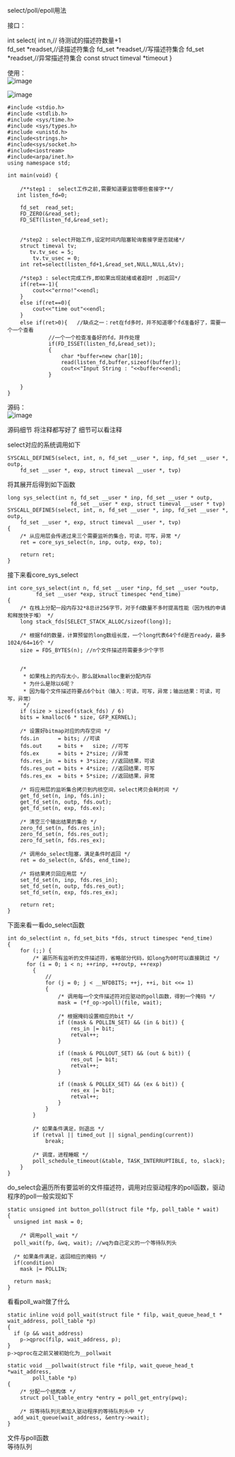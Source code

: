 select/poll/epoll用法  
 
接口：

  int select{
      int n,// 待测试的描述符数量+1  
      fd_set *readset,//读描述符集合
      fd_set *readset,//写描述符集合
      fd_set *readset,//异常描述符集合
      const struct timeval *timeout
    }

使用：  
![image](https://user-images.githubusercontent.com/20179983/133450469-ec816361-66cc-4787-98bb-846da41efc22.png)

![image](https://user-images.githubusercontent.com/20179983/133456081-7e739673-5337-401a-9f52-1a8a47123e2a.png)

    #include <stdio.h>
    #include <stdlib.h>
    #include <sys/time.h>
    #include <sys/types.h>
    #include <unistd.h>
    #include<strings.h>
    #include<sys/socket.h>
    #include<iostream>
    #include<arpa/inet.h>
    using namespace std;

    int main(void) {

        /**step1 :  select工作之前,需要知道要监管哪些套接字**/
       int listen_fd=0;

        fd_set  read_set;   
        FD_ZERO(&read_set);
        FD_SET(listen_fd,&read_set);


        /*step2 : select开始工作,设定时间内阻塞轮询套接字是否就绪*/
        struct timeval tv;
           tv.tv_sec = 5;
            tv.tv_usec = 0;
        int ret=select(listen_fd+1,&read_set,NULL,NULL,&tv);

        /*step3 : select完成工作,即如果出现就绪或者超时 ,则返回*/
        if(ret==-1){
            cout<<"errno!"<<endl;
        }
        else if(ret==0){
            cout<<"time out"<<endl;
        }
        else if(ret>0){   //缺点之一：ret在fd多时，并不知道哪个fd准备好了，需要一个一个查看
                 //一个一个检查准备好的fd，并作处理  
                 if(FD_ISSET(listen_fd,&read_set));
                 {  
                     char *buffer=new char[10];
                     read(listen_fd,buffer,sizeof(buffer));
                     cout<<"Input String : "<<buffer<<endl;
                 }

        }
    }

源码：  
![image](https://user-images.githubusercontent.com/20179983/133450558-69cf5dcd-5c49-4fa6-987f-f98a2546b6dc.png)


源码细节
将注释都写好了 细节可以看注释

select对应的系统调用如下

    SYSCALL_DEFINE5(select, int, n, fd_set __user *, inp, fd_set __user *, outp,
        fd_set __user *, exp, struct timeval __user *, tvp)
将其展开后得到如下函数

    long sys_select(int n, fd_set __user * inp, fd_set __user * outp,
                        fd_set __user * exp, struct timeval __user * tvp)
    SYSCALL_DEFINE5(select, int, n, fd_set __user *, inp, fd_set __user *, outp,
        fd_set __user *, exp, struct timeval __user *, tvp)
    {
        /* 从应用层会传递过来三个需要监听的集合，可读，可写，异常 */
        ret = core_sys_select(n, inp, outp, exp, to);

        return ret;
    }
    
接下来看core_sys_select

    int core_sys_select(int n, fd_set __user *inp, fd_set __user *outp,
             fd_set __user *exp, struct timespec *end_time)
    {
        /* 在栈上分配一段内存32*8总计256字节，对于fd数量不多时提高性能（因为栈的申请和释放快于堆） */  
        long stack_fds[SELECT_STACK_ALLOC/sizeof(long)];
        
        /* 根据fd的数量，计算预留的long数组长度，一个long代表64个fd是否ready，最多1024/64=16个 */
        size = FDS_BYTES(n); //n个文件描述符需要多少个字节  
        

        /*
         * 如果栈上的内存太小，那么就kmalloc重新分配内存
         * 为什么是除以6呢？
         * 因为每个文件描述符要占6个bit（输入：可读，可写，异常；输出结果：可读，可写，异常）
         */
        if (size > sizeof(stack_fds) / 6)
        bits = kmalloc(6 * size, GFP_KERNEL);

        /* 设置好bitmap对应的内存空间 */
        fds.in      = bits; //可读
        fds.out     = bits +   size; //可写
        fds.ex      = bits + 2*size; //异常
        fds.res_in  = bits + 3*size; //返回结果，可读
        fds.res_out = bits + 4*size; //返回结果，可写
        fds.res_ex  = bits + 5*size; //返回结果，异常

        /* 将应用层的监听集合拷贝到内核空间，select拷贝会耗时间 */
        get_fd_set(n, inp, fds.in);
        get_fd_set(n, outp, fds.out);
        get_fd_set(n, exp, fds.ex);

        /* 清空三个输出结果的集合 */
        zero_fd_set(n, fds.res_in);
        zero_fd_set(n, fds.res_out);
        zero_fd_set(n, fds.res_ex);

        /* 调用do_select阻塞，满足条件时返回 */
        ret = do_select(n, &fds, end_time);

        /* 将结果拷贝回应用层 */
        set_fd_set(n, inp, fds.res_in);
        set_fd_set(n, outp, fds.res_out);
        set_fd_set(n, exp, fds.res_ex);

        return ret;
    }
    
下面来看一看do_select函数

    int do_select(int n, fd_set_bits *fds, struct timespec *end_time)
    {
        for (;;) {
            /* 遍历所有监听的文件描述符，省略部分代码，如long为0时可以直接跳过 */
          for (i = 0; i < n; ++rinp, ++routp, ++rexp)
            {
                //
                for (j = 0; j < __NFDBITS; ++j, ++i, bit <<= 1)
                {
                    /* 调用每一个文件描述符对应驱动的poll函数，得到一个掩码 */
                    mask = (*f_op->poll)(file, wait);

                    /* 根据掩码设置相应的bit */
                    if ((mask & POLLIN_SET) && (in & bit)) {
                        res_in |= bit;
                        retval++;
                    }

                    if ((mask & POLLOUT_SET) && (out & bit)) {
                        res_out |= bit;
                        retval++;
                    }

                    if ((mask & POLLEX_SET) && (ex & bit)) {
                        res_ex |= bit;
                        retval++;
                    }
                }
            }

            /* 如果条件满足，则退出 */
            if (retval || timed_out || signal_pending(current))
                break;

            /* 调度，进程睡眠 */
            poll_schedule_timeout(&table, TASK_INTERRUPTIBLE, to, slack);
        }
    }
do_select会遍历所有要监听的文件描述符，调用对应驱动程序的poll函数，驱动程序的poll一般实现如下

    static unsigned int button_poll(struct file *fp, poll_table * wait)
    {
      unsigned int mask = 0;

        /* 调用poll_wait */
      poll_wait(fp, &wq, wait); //wq为自己定义的一个等待队列头

      /* 如果条件满足，返回相应的掩码 */
      if(condition)
        mask |= POLLIN;

      return mask;
    }
看看poll_wait做了什么

    static inline void poll_wait(struct file * filp, wait_queue_head_t * wait_address, poll_table *p)
    {
      if (p && wait_address)
        p->qproc(filp, wait_address, p);
    }
    p->qproc在之前又被初始化为__pollwait

    static void __pollwait(struct file *filp, wait_queue_head_t *wait_address,
            poll_table *p)
    {
        /* 分配一个结构体 */
        struct poll_table_entry *entry = poll_get_entry(pwq);

        /* 将等待队列元素加入驱动程序的等待队列头中 */
      add_wait_queue(wait_address, &entry->wait);
    }


    
文件与poll函数  
等待队列  
